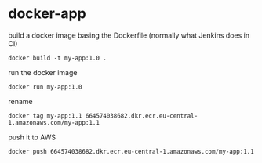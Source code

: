 # docker-app

build a docker image basing the Dockerfile (normally what Jenkins does in CI)
```
docker build -t my-app:1.0 .
```

run the docker image
```
docker run my-app:1.0
```

rename
```
docker tag my-app:1.1 664574038682.dkr.ecr.eu-central-1.amazonaws.com/my-app:1.1
```

push it to AWS
```
docker push 664574038682.dkr.ecr.eu-central-1.amazonaws.com/my-app:1.1
```